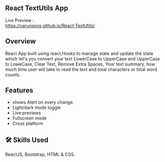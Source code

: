 ## React TextUtils App
Live Preview :\
https://varunprog.github.io/React-TextUtils/ 

## Overview
React App built using react,Hooks to manage state and update the state which let's you convert your text LowerCase to UpperCase and UpperCase to LoweCase, Clear Text,
Remove Extra Spaces, Your text summary, how much time user will take to read the text and total characters or total word counts.

## Features
- shows Alert on every change.
- Light/dark mode toggle
- Live previews
- Fullscreen mode
- Cross platform

## 🛠 Skills Used
ReactJS, Bootstrap, HTML & CSS.
